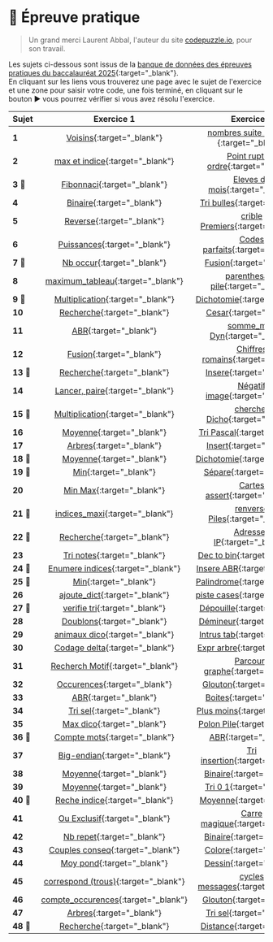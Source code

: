 # 📝 Épreuve pratique
> Un grand merci Laurent Abbal, l'auteur du site [codepuzzle.io](https://www.codepuzzle.io), pour son travail.  

Les sujets ci-dessous sont issus de la [banque de données des épreuves pratiques du baccalauréat 2025](https://sujets.examens-concours.gouv.fr/delos/public/bgt/nsi){:target="_blank"}.  
En cliquant sur les liens vous trouverez une page avec le sujet de l'exercice et une zone pour saisir votre code, une fois terminé, en cliquant sur le bouton ▶️ vous pourrez vérifier si vous avez résolu l'exercice.  

| Sujet | Exercice 1 | Exercice 2 |
|:------|:----------:|:----------:|
| **1**| [Voisins](www.codepuzzle.io/DQJX9){:target="_blank"}  | [nombres suite 11 21 ...](www.codepuzzle.io/DBUKW){:target="_blank"} |
| **2**| [max et indice](www.codepuzzle.io/D7CE5){:target="_blank"}  | [Point rupture ordre](www.codepuzzle.io/D8VLB){:target="_blank"} |
| **3 🎯**| [Fibonnaci](www.codepuzzle.io/DAE9Q){:target="_blank"}  | [Eleves du mois](www.codepuzzle.io/DE4KY){:target="_blank"} |
| **4**| [Binaire](www.codepuzzle.io/DH4RX){:target="_blank"}  | [Tri bulles](www.codepuzzle.io/DJZ4N){:target="_blank"} |
| **5**| [Reverse](www.codepuzzle.io/D583C){:target="_blank"}  | [crible Premiers](www.codepuzzle.io/DV5RF){:target="_blank"} |
| **6**| [Puissances](www.codepuzzle.io/DDY9C){:target="_blank"}  | [Codes parfaits](www.codepuzzle.io/DQ2Z6){:target="_blank"} |
| **7 🎯**| [Nb occur](www.codepuzzle.io/DLDQA){:target="_blank"}  | [Fusion](www.codepuzzle.io/DZS8Q){:target="_blank"} |
| **8**| [maximum_tableau](www.codepuzzle.io/DSYP7){:target="_blank"}  | [parenthesage pile](www.codepuzzle.io/DNJZB){:target="_blank"} |
| **9 🎯**| [Multiplication](www.codepuzzle.io/DZK7V){:target="_blank"}  | [Dichotomie](www.codepuzzle.io/DW2DX){:target="_blank"} |
| **10**| [Recherche](www.codepuzzle.io/DQM6A){:target="_blank"}  | [Cesar](www.codepuzzle.io/DZGXU){:target="_blank"} |
| **11**| [ABR](www.codepuzzle.io/DNHBU){:target="_blank"}  | [somme_max Dyn](www.codepuzzle.io/DNBLD){:target="_blank"} |
| **12**| [Fusion](www.codepuzzle.io/D92AD){:target="_blank"}  | [Chiffres romains](www.codepuzzle.io/D5MKF){:target="_blank"} |
| **13 🎯**| [Recherche](www.codepuzzle.io/DXSF9){:target="_blank"}  | [Insere](www.codepuzzle.io/DTUGH){:target="_blank"} |
| **14**| [Lancer, paire](www.codepuzzle.io/DFAV8){:target="_blank"}  | [Négatif image](www.codepuzzle.io/DMZF5){:target="_blank"} |
| **15 🎯**| [Multiplication](www.codepuzzle.io/D8JM2){:target="_blank"}  | [chercher Dicho](www.codepuzzle.io/DJS5Y){:target="_blank"} |
| **16**| [Moyenne](www.codepuzzle.io/D6N9U){:target="_blank"}  | [Tri Pascal](www.codepuzzle.io/DFCNW){:target="_blank"} |
| **17**| [Arbres](www.codepuzzle.io/DRWBU){:target="_blank"}  | [Insert](www.codepuzzle.io/DAGH2){:target="_blank"} |
| **18 🎯**| [Moyenne](www.codepuzzle.io/DXRQ3){:target="_blank"}  | [Dichotomie](www.codepuzzle.io/DD476){:target="_blank"} |
| **19 🎯**| [Min](www.codepuzzle.io/DKQDX){:target="_blank"}  | [Sépare](www.codepuzzle.io/DMB86){:target="_blank"} |
| **20**| [Min Max](www.codepuzzle.io/DEH8W){:target="_blank"}  | [Cartes assert](www.codepuzzle.io/DK2U7){:target="_blank"} |
| **21 🎯**| [indices_maxi](www.codepuzzle.io/DUYJV){:target="_blank"}  | [renverse Piles](www.codepuzzle.io/D8MRF){:target="_blank"} |
| **22 🎯**| [Recherche](www.codepuzzle.io/DHUCE){:target="_blank"}  | [Adresses IP](www.codepuzzle.io/DSTXC){:target="_blank"} |
| **23**| [Tri notes](www.codepuzzle.io/D2CFT){:target="_blank"}  | [Dec to bin](www.codepuzzle.io/DTJQF){:target="_blank"} |
| **24 🎯**| [Enumere indices](www.codepuzzle.io/DKW5A){:target="_blank"}  | [Insere ABR](www.codepuzzle.io/D24XR){:target="_blank"} |
| **25 🎯**| [Min](www.codepuzzle.io/DWL2D){:target="_blank"}  | [Palindrome](www.codepuzzle.io/DKVBG){:target="_blank"} |
| **26**| [ajoute_dict](www.codepuzzle.io/DX6YA){:target="_blank"}  | [piste cases](){:target="_blank"} |
| **27 🎯**| [verifie tri](www.codepuzzle.io/DKQS6){:target="_blank"}  | [Dépouille](www.codepuzzle.io/DHSE6){:target="_blank"} |
| **28**| [Doublons](www.codepuzzle.io/DTY6H){:target="_blank"}  | [Démineur](www.codepuzzle.io/DCJFD){:target="_blank"} |
| **29**| [animaux dico](www.codepuzzle.io/DPSEB){:target="_blank"}  | [Intrus tab](www.codepuzzle.io/DTUF7){:target="_blank"} |
| **30**| [Codage delta](www.codepuzzle.io/DEYGQ){:target="_blank"}  | [Expr arbre](www.codepuzzle.io/DA364){:target="_blank"} |
| **31**| [Recherch Motif](www.codepuzzle.io/D5A93){:target="_blank"}  | [Parcours graphe](www.codepuzzle.io/DDYHV){:target="_blank"} |
| **32**| [Occurences](www.codepuzzle.io/DBY8L){:target="_blank"}  | [Glouton](www.codepuzzle.io/DRAZ7){:target="_blank"} |
| **33**| [ABR](www.codepuzzle.io/DXF8S){:target="_blank"}  | [Boites](www.codepuzzle.io/DSU8M){:target="_blank"} |
| **34**| [Tri sel](www.codepuzzle.io/DDPQM){:target="_blank"}  | [Plus moins](www.codepuzzle.io/DQNGY){:target="_blank"} |
| **35**| [Max dico](www.codepuzzle.io/D5WU9){:target="_blank"}  | [Polon Pile](www.codepuzzle.io/DLNCK){:target="_blank"} |
| **36 🎯**| [Compte mots](www.codepuzzle.io/D8M9U){:target="_blank"}  | [ABR](www.codepuzzle.io/DXPZG){:target="_blank"} |
| **37**| [Big-endian](www.codepuzzle.io/D69NE){:target="_blank"}  | [Tri insertion](www.codepuzzle.io/DCRW7){:target="_blank"} |
| **38**| [Moyenne](www.codepuzzle.io/DGJEB){:target="_blank"}  | [Binaire](www.codepuzzle.io/DGDNR){:target="_blank"} |
| **39**| [Moyenne](www.codepuzzle.io/DS2QL){:target="_blank"}  | [Tri 0 1](www.codepuzzle.io/DXDJ6){:target="_blank"} |
| **40 🎯**| [Reche indice](www.codepuzzle.io/DLYA3){:target="_blank"}  | [Moyenne](){:target="_blank"} |
| **41**| [Ou Exclusif](www.codepuzzle.io/D587Z){:target="_blank"}  | [Carre magique](www.codepuzzle.io/D78VM){:target="_blank"} |
| **42**| [Nb repet](www.codepuzzle.io/DQ5LV){:target="_blank"}  | [Binaire](www.codepuzzle.io/DYHSM){:target="_blank"} |
| **43**| [Couples conseq](www.codepuzzle.io/D5UDP){:target="_blank"}  | [Colore](www.codepuzzle.io/DH2RX){:target="_blank"} |
| **44**| [Moy pond](www.codepuzzle.io/DN5DT){:target="_blank"}  | [Dessin](www.codepuzzle.io/D3PH8){:target="_blank"} |
| **45**| [correspond (trous)](www.codepuzzle.io/D96JH){:target="_blank"}  | [cycles messages](www.codepuzzle.io/DHMY7){:target="_blank"} |
| **46**| [compte_occurences](www.codepuzzle.io/DM7Q2){:target="_blank"}  | [Glouton](www.codepuzzle.io/DK7P3){:target="_blank"} |
| **47**| [Arbres](www.codepuzzle.io/D4CT6){:target="_blank"}  | [Tri sel](www.codepuzzle.io/DMGJP){:target="_blank"} |
| **48 🎯**| [Recherche](www.codepuzzle.io/DD947){:target="_blank"}  | [Distance](www.codepuzzle.io/D63YK){:target="_blank"} |




<!--
- ### [Épreuve pratique niveau première - Facile (1-9)](https://notebook.basthon.fr/?from=https://raw.githubusercontent.com/abrugiere/tnsi/main/_ressources/6.1_prat11.ipynb){:target="_blank"}  

- ### [Épreuve pratique niveau première - Intermédiaire (10-17)](https://notebook.basthon.fr/?from=https://raw.githubusercontent.com/abrugiere/tnsi/main/_ressources/6.2_prat12.ipynb){:target="_blank"}  
- ### [Épreuve pratique niveau première - Confirmé (18-)](https://notebook.basthon.fr/?from=https://raw.githubusercontent.com/abrugiere/tnsi/main/_ressources/6.3_prat13.ipynb){:target="_blank"}  

- ### [Épreuve pratique niveau terminale - Facile](https://notebook.basthon.fr/?from=https://raw.githubusercontent.com/abrugiere/tnsi/main/_ressources/6.4_pratT1.ipynb){:target="_blank"}  
- ### [Épreuve pratique niveau terminale - Intermédiaire](https://notebook.basthon.fr/?from=https://raw.githubusercontent.com/abrugiere/tnsi/main/_ressources/6.5_pratT2.ipynb){:target="_blank"}  
- ### [Épreuve pratique niveau terminale - Confirmé](https://notebook.basthon.fr/?from=https://raw.githubusercontent.com/abrugiere/tnsi/main/_ressources/6.6_pratT3.ipynb){:target="_blank"}  

- ### [L'essentiel de ce qu'il faut savoir et savoir faire](https://notebook.basthon.fr/?from=https://raw.githubusercontent.com/abrugiere/tnsi/main/_ressources/6.7_essentiel.ipynb){:target="_blank"}  




-->
